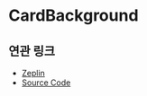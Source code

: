 # CardBackground

## 연관 링크

- <a href="https://zpl.io/V0RXLeR" target="_blank">Zeplin</a>
- <a href="https://github.com/toss/tds-web/blob/master/src/react/components/Button/Button.tsx" target="_blank">Source Code</a>
